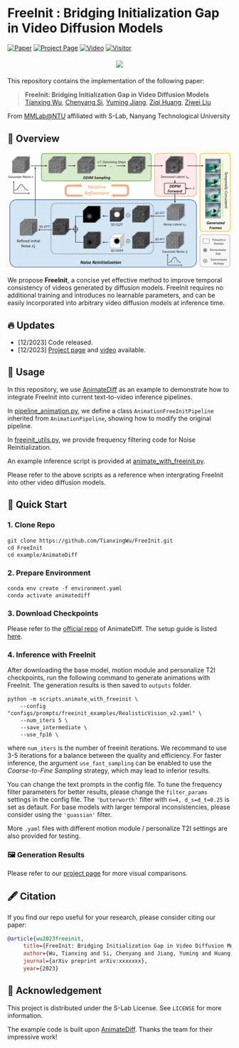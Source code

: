 # FreeInit : Bridging Initialization Gap in Video Diffusion Models

[![Paper](https://img.shields.io/badge/arXiv-Paper-b31b1b?logo=arxiv&logoColor=b31b1b)](https://arxiv.org/abs/xxxxx)
[![Project Page](https://img.shields.io/badge/Project-Website-5B7493?logo=googlechrome&logoColor=5B7493)](https://tianxingwu.github.io/pages/FreeInit/)
[![Video](https://img.shields.io/badge/YouTube-Video-red?logo=youtube&logoColor=red)](https://youtu.be/lS5IYbAqriI)
[![Visitor](https://hits.seeyoufarm.com/api/count/incr/badge.svg?url=https%3A%2F%2Fgithub.com%2FTianxingWu%2FFreeInit&count_bg=%23678F74&title_bg=%23555555&icon=&icon_color=%23E7E7E7&title=Visitors&edge_flat=false)](https://hits.seeyoufarm.com)


<div>
    <h4 align="center">
        <img src="./assets/teaser.gif">
    </h4>
</div>

This repository contains the implementation of the following paper:
> **FreeInit: Bridging Initialization Gap in Video Diffusion Models**<br>
> [Tianxing Wu](https://tianxingwu.github.io/), [Chenyang Si](https://chenyangsi.github.io/), [Yuming Jiang](https://yumingj.github.io/), [Ziqi Huang](https://ziqihuangg.github.io/), [Ziwei Liu](https://liuziwei7.github.io/)<br>

From [MMLab@NTU](https://www.mmlab-ntu.com/) affiliated with S-Lab, Nanyang Technological University



## :open_book: Overview
![overall_structure](./assets/pipeline.png)

We propose **FreeInit**, a concise yet effective method to improve temporal consistency of videos generated by diffusion models. FreeInit requires no additional training and introduces no learnable parameters, and can be easily incorporated into arbitrary video diffusion models at inference time.


## :fire: Updates
<!-- - [03/2023] [Arxiv paper](https://arxiv.org/abs/xxxx) available. -->
- [12/2023] Code released.
- [12/2023] [Project page](https://tianxingwu.github.io/pages/FreeInit/) and [video](https://youtu.be/lS5IYbAqriI) available.

## :page_with_curl: Usage
In this repository, we use [AnimateDiff](https://animatediff.github.io/) as an example to demonstrate how to integrate FreeInit into current text-to-video inference pipelines.

In [pipeline_animation.py](examples/AnimateDiff/animatediff/pipelines/pipeline_animation.py), we define a class `AnimationFreeInitPipeline` inherited from `AnimationPipeline`, showing how to modify the original pipeline.

In [freeinit_utils.py](examples/AnimateDiff/animatediff/utils/freeinit_utils.py), we provide frequency filtering code for Noise Reinitialization.

An example inference script is provided at [animate_with_freeinit.py](examples/AnimateDiff/scripts/animate_with_freeinit.py).

Please refer to the above scripts as a reference when intergrating FreeInit into other video diffusion models.



## :hammer: Quick Start

### 1. Clone Repo

```
git clone https://github.com/TianxingWu/FreeInit.git
cd FreeInit
cd example/AnimateDiff
```

### 2. Prepare Environment

```
conda env create -f environment.yaml
conda activate animatediff
```

### 3. Download Checkpoints

Please refer to the [official repo](https://github.com/guoyww/AnimateDiff) of AnimateDiff. The setup guide is listed [here](https://github.com/guoyww/AnimateDiff/blob/main/__assets__/docs/animatediff.md).


### 4. Inference with FreeInit
After downloading the base model, motion module and personalize T2I checkpoints, run the following command to generate animations with FreeInit. The generation results is then saved to `outputs` folder.
```
python -m scripts.animate_with_freeinit \
    --config "configs/prompts/freeinit_examples/RealisticVision_v2.yaml" \
    --num_iters 5 \
    --save_intermediate \
    --use_fp16 \
```
where `num_iters` is the number of freeinit iterations. We recommand to use 3-5 iterations for a balance between the quality and efficiency. For faster inference, the argument `use_fast_sampling` can be enabled to use the *Coarse-to-Fine Sampling* strategy, which may lead to inferior results.

You can change the text prompts in the config file. To tune the frequency filter parameters for better results, please change the `filter_params` settings in the config file. The `'butterworth'` filter with `n=4, d_s=d_t=0.25` is set as default. For base models with larger temporal inconsistencies, please consider using the `'guassian'` filter.


More `.yaml` files with different motion module / personalize T2I settings are also provided for testing.

### :framed_picture: Generation Results

Please refer to our [project page](https://tianxingwu.github.io/pages/FreeInit/) for more visual comparisons.


## :fountain_pen: Citation

   If you find our repo useful for your research, please consider citing our paper:

   ```bibtex
   @article{wu2023freeinit,
        title={FreeInit: Bridging Initialization Gap in Video Diffusion Models},
        author={Wu, Tianxing and Si, Chenyang and Jiang, Yuming and Huang, Ziqi and Liu, Ziwei},
        journal={arXiv preprint arXiv:xxxxxxx},
        year={2023}
   ```


## :white_heart: Acknowledgement

This project is distributed under the S-Lab License. See `LICENSE` for more information.

The example code is built upon [AnimateDiff](https://github.com/guoyww/AnimateDiff). Thanks the team for their impressive work!